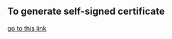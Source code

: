 ## To generate self-signed certificate

[go to this link](https://www.digitalocean.com/community/tutorials/openssl-essentials-working-with-ssl-certificates-private-keys-and-csrs)